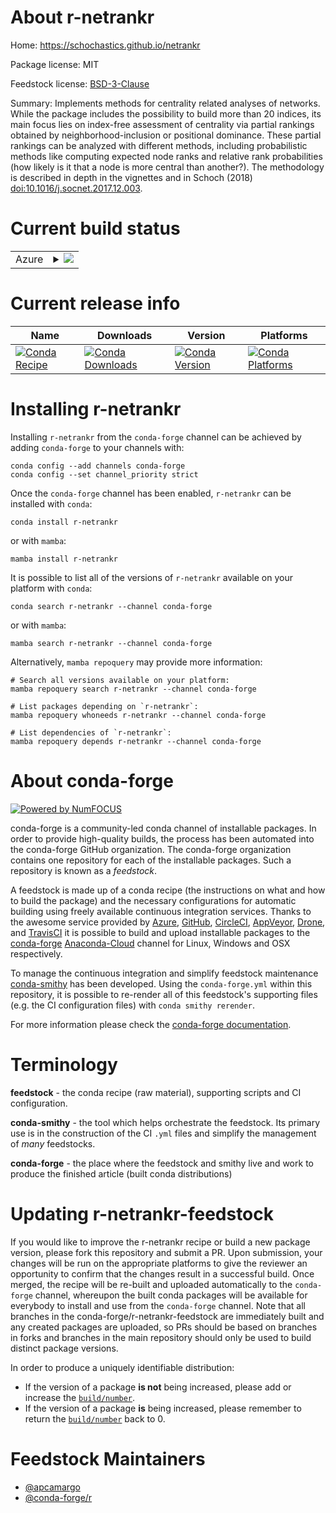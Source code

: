 About r-netrankr
================

Home: https://schochastics.github.io/netrankr

Package license: MIT

Feedstock license: [BSD-3-Clause](https://github.com/conda-forge/r-netrankr-feedstock/blob/main/LICENSE.txt)

Summary: Implements methods for centrality related analyses of networks.  While the package includes the possibility to build more than 20 indices,  its main focus lies on index-free assessment of centrality via partial  rankings obtained by neighborhood-inclusion or positional dominance. These  partial rankings can be analyzed with different methods, including  probabilistic methods like computing expected node ranks and relative  rank probabilities (how likely is it that a node is more central than another?). The methodology is described in depth in the vignettes and in Schoch (2018) <doi:10.1016/j.socnet.2017.12.003>.

Current build status
====================


<table>
    
  <tr>
    <td>Azure</td>
    <td>
      <details>
        <summary>
          <a href="https://dev.azure.com/conda-forge/feedstock-builds/_build/latest?definitionId=4263&branchName=main">
            <img src="https://dev.azure.com/conda-forge/feedstock-builds/_apis/build/status/r-netrankr-feedstock?branchName=main">
          </a>
        </summary>
        <table>
          <thead><tr><th>Variant</th><th>Status</th></tr></thead>
          <tbody><tr>
              <td>linux_64_r_base4.1</td>
              <td>
                <a href="https://dev.azure.com/conda-forge/feedstock-builds/_build/latest?definitionId=4263&branchName=main">
                  <img src="https://dev.azure.com/conda-forge/feedstock-builds/_apis/build/status/r-netrankr-feedstock?branchName=main&jobName=linux&configuration=linux_64_r_base4.1" alt="variant">
                </a>
              </td>
            </tr><tr>
              <td>linux_64_r_base4.2</td>
              <td>
                <a href="https://dev.azure.com/conda-forge/feedstock-builds/_build/latest?definitionId=4263&branchName=main">
                  <img src="https://dev.azure.com/conda-forge/feedstock-builds/_apis/build/status/r-netrankr-feedstock?branchName=main&jobName=linux&configuration=linux_64_r_base4.2" alt="variant">
                </a>
              </td>
            </tr><tr>
              <td>osx_64_r_base4.1</td>
              <td>
                <a href="https://dev.azure.com/conda-forge/feedstock-builds/_build/latest?definitionId=4263&branchName=main">
                  <img src="https://dev.azure.com/conda-forge/feedstock-builds/_apis/build/status/r-netrankr-feedstock?branchName=main&jobName=osx&configuration=osx_64_r_base4.1" alt="variant">
                </a>
              </td>
            </tr><tr>
              <td>osx_64_r_base4.2</td>
              <td>
                <a href="https://dev.azure.com/conda-forge/feedstock-builds/_build/latest?definitionId=4263&branchName=main">
                  <img src="https://dev.azure.com/conda-forge/feedstock-builds/_apis/build/status/r-netrankr-feedstock?branchName=main&jobName=osx&configuration=osx_64_r_base4.2" alt="variant">
                </a>
              </td>
            </tr><tr>
              <td>win_64</td>
              <td>
                <a href="https://dev.azure.com/conda-forge/feedstock-builds/_build/latest?definitionId=4263&branchName=main">
                  <img src="https://dev.azure.com/conda-forge/feedstock-builds/_apis/build/status/r-netrankr-feedstock?branchName=main&jobName=win&configuration=win_64_" alt="variant">
                </a>
              </td>
            </tr>
          </tbody>
        </table>
      </details>
    </td>
  </tr>
</table>

Current release info
====================

| Name | Downloads | Version | Platforms |
| --- | --- | --- | --- |
| [![Conda Recipe](https://img.shields.io/badge/recipe-r--netrankr-green.svg)](https://anaconda.org/conda-forge/r-netrankr) | [![Conda Downloads](https://img.shields.io/conda/dn/conda-forge/r-netrankr.svg)](https://anaconda.org/conda-forge/r-netrankr) | [![Conda Version](https://img.shields.io/conda/vn/conda-forge/r-netrankr.svg)](https://anaconda.org/conda-forge/r-netrankr) | [![Conda Platforms](https://img.shields.io/conda/pn/conda-forge/r-netrankr.svg)](https://anaconda.org/conda-forge/r-netrankr) |

Installing r-netrankr
=====================

Installing `r-netrankr` from the `conda-forge` channel can be achieved by adding `conda-forge` to your channels with:

```
conda config --add channels conda-forge
conda config --set channel_priority strict
```

Once the `conda-forge` channel has been enabled, `r-netrankr` can be installed with `conda`:

```
conda install r-netrankr
```

or with `mamba`:

```
mamba install r-netrankr
```

It is possible to list all of the versions of `r-netrankr` available on your platform with `conda`:

```
conda search r-netrankr --channel conda-forge
```

or with `mamba`:

```
mamba search r-netrankr --channel conda-forge
```

Alternatively, `mamba repoquery` may provide more information:

```
# Search all versions available on your platform:
mamba repoquery search r-netrankr --channel conda-forge

# List packages depending on `r-netrankr`:
mamba repoquery whoneeds r-netrankr --channel conda-forge

# List dependencies of `r-netrankr`:
mamba repoquery depends r-netrankr --channel conda-forge
```


About conda-forge
=================

[![Powered by
NumFOCUS](https://img.shields.io/badge/powered%20by-NumFOCUS-orange.svg?style=flat&colorA=E1523D&colorB=007D8A)](https://numfocus.org)

conda-forge is a community-led conda channel of installable packages.
In order to provide high-quality builds, the process has been automated into the
conda-forge GitHub organization. The conda-forge organization contains one repository
for each of the installable packages. Such a repository is known as a *feedstock*.

A feedstock is made up of a conda recipe (the instructions on what and how to build
the package) and the necessary configurations for automatic building using freely
available continuous integration services. Thanks to the awesome service provided by
[Azure](https://azure.microsoft.com/en-us/services/devops/), [GitHub](https://github.com/),
[CircleCI](https://circleci.com/), [AppVeyor](https://www.appveyor.com/),
[Drone](https://cloud.drone.io/welcome), and [TravisCI](https://travis-ci.com/)
it is possible to build and upload installable packages to the
[conda-forge](https://anaconda.org/conda-forge) [Anaconda-Cloud](https://anaconda.org/)
channel for Linux, Windows and OSX respectively.

To manage the continuous integration and simplify feedstock maintenance
[conda-smithy](https://github.com/conda-forge/conda-smithy) has been developed.
Using the ``conda-forge.yml`` within this repository, it is possible to re-render all of
this feedstock's supporting files (e.g. the CI configuration files) with ``conda smithy rerender``.

For more information please check the [conda-forge documentation](https://conda-forge.org/docs/).

Terminology
===========

**feedstock** - the conda recipe (raw material), supporting scripts and CI configuration.

**conda-smithy** - the tool which helps orchestrate the feedstock.
                   Its primary use is in the construction of the CI ``.yml`` files
                   and simplify the management of *many* feedstocks.

**conda-forge** - the place where the feedstock and smithy live and work to
                  produce the finished article (built conda distributions)


Updating r-netrankr-feedstock
=============================

If you would like to improve the r-netrankr recipe or build a new
package version, please fork this repository and submit a PR. Upon submission,
your changes will be run on the appropriate platforms to give the reviewer an
opportunity to confirm that the changes result in a successful build. Once
merged, the recipe will be re-built and uploaded automatically to the
`conda-forge` channel, whereupon the built conda packages will be available for
everybody to install and use from the `conda-forge` channel.
Note that all branches in the conda-forge/r-netrankr-feedstock are
immediately built and any created packages are uploaded, so PRs should be based
on branches in forks and branches in the main repository should only be used to
build distinct package versions.

In order to produce a uniquely identifiable distribution:
 * If the version of a package **is not** being increased, please add or increase
   the [``build/number``](https://docs.conda.io/projects/conda-build/en/latest/resources/define-metadata.html#build-number-and-string).
 * If the version of a package **is** being increased, please remember to return
   the [``build/number``](https://docs.conda.io/projects/conda-build/en/latest/resources/define-metadata.html#build-number-and-string)
   back to 0.

Feedstock Maintainers
=====================

* [@apcamargo](https://github.com/apcamargo/)
* [@conda-forge/r](https://github.com/conda-forge/r/)

